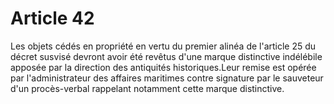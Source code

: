 # Article 42

Les objets cédés en propriété en vertu du premier alinéa de l'article 25 du décret susvisé devront avoir été revêtus d'une marque distinctive indélébile apposée par la direction des antiquités historiques.Leur remise est opérée par l'administrateur des affaires maritimes contre signature par le sauveteur d'un procès-verbal rappelant notamment cette marque distinctive.
